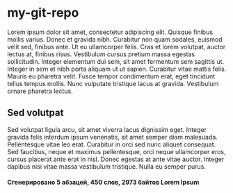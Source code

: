 # my-git-repo

Lorem ipsum dolor sit amet, consectetur adipiscing elit. Quisque finibus mollis varius. Donec et gravida nibh. Curabitur non quam sodales, euismod velit sed, finibus ante. Ut eu ullamcorper felis. Cras et lorem volutpat, auctor lectus at, finibus risus. Vestibulum cursus pretium massa egestas sollicitudin. Integer elementum dui sem, sit amet fermentum sem sagittis ut. Integer in sem et nibh porta aliquam ut ut sapien. Curabitur vitae mattis felis. Mauris eu pharetra velit. Fusce tempor condimentum erat, eget tincidunt tellus tempus mollis. Nunc vulputate tristique lacus at gravida. Vestibulum ornare pharetra lectus. 

## Sed volutpat

Sed volutpat ligula arcu, sit amet viverra lacus dignissim eget. Integer gravida felis interdum ipsum venenatis, sit amet semper diam malesuada. Pellentesque vitae leo erat. Curabitur in orci sed nunc aliquet consequat. Sed faucibus, neque et maximus pellentesque, orci neque ullamcorper eros, cursus placerat ante erat in nisl. Donec egestas at ante vitae auctor. Integer dapibus nisi vitae massa vestibulum tristique. Nulla eu semper purus. 

#### Сгенерировано 5 абзацей, 450 слов, 2973 байтов Lorem Ipsum
